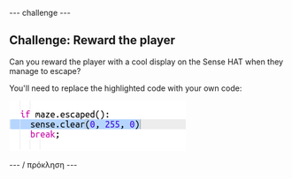 \--- challenge \---

## Challenge: Reward the player

Can you reward the player with a cool display on the Sense HAT when they manage to escape?

You'll need to replace the highlighted code with your own code:

![screenshot](images/compass-reward.png)

\--- / πρόκληση \---